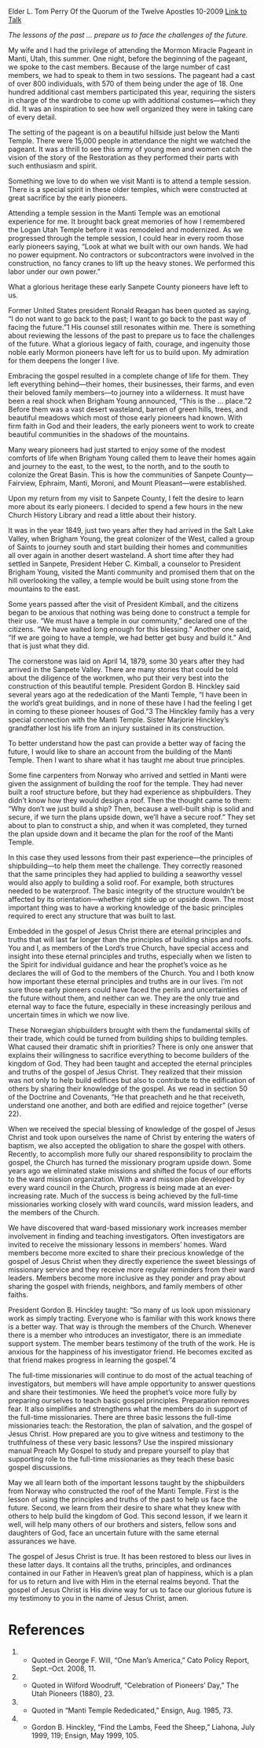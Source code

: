 Elder L. Tom Perry
Of the Quorum of the Twelve Apostles
10-2009
[Link to Talk](https://www.churchofjesuschrist.org/study/general-conference/2009/10/the-past-way-of-facing-the-future?lang=eng)

_The lessons of the past … prepare us to face the challenges of the future._

My wife and I had the privilege of attending the Mormon Miracle Pageant in Manti, Utah, this summer. One night, before the beginning of the pageant, we spoke to the cast members. Because of the large number of cast members, we had to speak to them in two sessions. The pageant had a cast of over 800 individuals, with 570 of them being under the age of 18. One hundred additional cast members participated this year, requiring the sisters in charge of the wardrobe to come up with additional costumes—which they did. It was an inspiration to see how well organized they were in taking care of every detail.

The setting of the pageant is on a beautiful hillside just below the Manti Temple. There were 15,000 people in attendance the night we watched the pageant. It was a thrill to see this army of young men and women catch the vision of the story of the Restoration as they performed their parts with such enthusiasm and spirit.

Something we love to do when we visit Manti is to attend a temple session. There is a special spirit in these older temples, which were constructed at great sacrifice by the early pioneers.

Attending a temple session in the Manti Temple was an emotional experience for me. It brought back great memories of how I remembered the Logan Utah Temple before it was remodeled and modernized. As we progressed through the temple session, I could hear in every room those early pioneers saying, “Look at what we built with our own hands. We had no power equipment. No contractors or subcontractors were involved in the construction, no fancy cranes to lift up the heavy stones. We performed this labor under our own power.”

What a glorious heritage these early Sanpete County pioneers have left to us.

Former United States president Ronald Reagan has been quoted as saying, “I do not want to go back to the past; I want to go back to the past way of facing the future.”1 His counsel still resonates within me. There is something about reviewing the lessons of the past to prepare us to face the challenges of the future. What a glorious legacy of faith, courage, and ingenuity those noble early Mormon pioneers have left for us to build upon. My admiration for them deepens the longer I live.

Embracing the gospel resulted in a complete change of life for them. They left everything behind—their homes, their businesses, their farms, and even their beloved family members—to journey into a wilderness. It must have been a real shock when Brigham Young announced, “This is the … place.”2 Before them was a vast desert wasteland, barren of green hills, trees, and beautiful meadows which most of those early pioneers had known. With firm faith in God and their leaders, the early pioneers went to work to create beautiful communities in the shadows of the mountains.

Many weary pioneers had just started to enjoy some of the modest comforts of life when Brigham Young called them to leave their homes again and journey to the east, to the west, to the north, and to the south to colonize the Great Basin. This is how the communities of Sanpete County—Fairview, Ephraim, Manti, Moroni, and Mount Pleasant—were established.

Upon my return from my visit to Sanpete County, I felt the desire to learn more about its early pioneers. I decided to spend a few hours in the new Church History Library and read a little about their history.

It was in the year 1849, just two years after they had arrived in the Salt Lake Valley, when Brigham Young, the great colonizer of the West, called a group of Saints to journey south and start building their homes and communities all over again in another desert wasteland. A short time after they had settled in Sanpete, President Heber C. Kimball, a counselor to President Brigham Young, visited the Manti community and promised them that on the hill overlooking the valley, a temple would be built using stone from the mountains to the east.

Some years passed after the visit of President Kimball, and the citizens began to be anxious that nothing was being done to construct a temple for their use. “We must have a temple in our community,” declared one of the citizens. “We have waited long enough for this blessing.” Another one said, “If we are going to have a temple, we had better get busy and build it.” And that is just what they did.

The cornerstone was laid on April 14, 1879, some 30 years after they had arrived in the Sanpete Valley. There are many stories that could be told about the diligence of the workmen, who put their very best into the construction of this beautiful temple. President Gordon B. Hinckley said several years ago at the rededication of the Manti Temple, “I have been in the world’s great buildings, and in none of these have I had the feeling I get in coming to these pioneer houses of God.”3 The Hinckley family has a very special connection with the Manti Temple. Sister Marjorie Hinckley’s grandfather lost his life from an injury sustained in its construction.

To better understand how the past can provide a better way of facing the future, I would like to share an account from the building of the Manti Temple. Then I want to share what it has taught me about true principles.

Some fine carpenters from Norway who arrived and settled in Manti were given the assignment of building the roof for the temple. They had never built a roof structure before, but they had experience as shipbuilders. They didn’t know how they would design a roof. Then the thought came to them: “Why don’t we just build a ship? Then, because a well-built ship is solid and secure, if we turn the plans upside down, we’ll have a secure roof.” They set about to plan to construct a ship, and when it was completed, they turned the plan upside down and it became the plan for the roof of the Manti Temple.

In this case they used lessons from their past experience—the principles of shipbuilding—to help them meet the challenge. They correctly reasoned that the same principles they had applied to building a seaworthy vessel would also apply to building a solid roof. For example, both structures needed to be waterproof. The basic integrity of the structure wouldn’t be affected by its orientation—whether right side up or upside down. The most important thing was to have a working knowledge of the basic principles required to erect any structure that was built to last.

Embedded in the gospel of Jesus Christ there are eternal principles and truths that will last far longer than the principles of building ships and roofs. You and I, as members of the Lord’s true Church, have special access and insight into these eternal principles and truths, especially when we listen to the Spirit for individual guidance and hear the prophet’s voice as he declares the will of God to the members of the Church. You and I both know how important these eternal principles and truths are in our lives. I’m not sure those early pioneers could have faced the perils and uncertainties of the future without them, and neither can we. They are the only true and eternal way to face the future, especially in these increasingly perilous and uncertain times in which we now live.

These Norwegian shipbuilders brought with them the fundamental skills of their trade, which could be turned from building ships to building temples. What caused their dramatic shift in priorities? There is only one answer that explains their willingness to sacrifice everything to become builders of the kingdom of God. They had been taught and accepted the eternal principles and truths of the gospel of Jesus Christ. They realized that their mission was not only to help build edifices but also to contribute to the edification of others by sharing their knowledge of the gospel. As we read in section 50 of the Doctrine and Covenants, “He that preacheth and he that receiveth, understand one another, and both are edified and rejoice together” (verse 22).

When we received the special blessing of knowledge of the gospel of Jesus Christ and took upon ourselves the name of Christ by entering the waters of baptism, we also accepted the obligation to share the gospel with others. Recently, to accomplish more fully our shared responsibility to proclaim the gospel, the Church has turned the missionary program upside down. Some years ago we eliminated stake missions and shifted the focus of our efforts to the ward mission organization. With a ward mission plan developed by every ward council in the Church, progress is being made at an ever-increasing rate. Much of the success is being achieved by the full-time missionaries working closely with ward councils, ward mission leaders, and the members of the Church.

We have discovered that ward-based missionary work increases member involvement in finding and teaching investigators. Often investigators are invited to receive the missionary lessons in members’ homes. Ward members become more excited to share their precious knowledge of the gospel of Jesus Christ when they directly experience the sweet blessings of missionary service and they receive more regular reminders from their ward leaders. Members become more inclusive as they ponder and pray about sharing the gospel with friends, neighbors, and family members of other faiths.

President Gordon B. Hinckley taught: “So many of us look upon missionary work as simply tracting. Everyone who is familiar with this work knows there is a better way. That way is through the members of the Church. Whenever there is a member who introduces an investigator, there is an immediate support system. The member bears testimony of the truth of the work. He is anxious for the happiness of his investigator friend. He becomes excited as that friend makes progress in learning the gospel.”4

The full-time missionaries will continue to do most of the actual teaching of investigators, but members will have ample opportunity to answer questions and share their testimonies. We heed the prophet’s voice more fully by preparing ourselves to teach basic gospel principles. Preparation removes fear. It also simplifies and strengthens what the members do in support of the full-time missionaries. There are three basic lessons the full-time missionaries teach: the Restoration, the plan of salvation, and the gospel of Jesus Christ. How prepared are you to give witness and testimony to the truthfulness of these very basic lessons? Use the inspired missionary manual Preach My Gospel to study and prepare yourself to play that supporting role to the full-time missionaries as they teach these basic gospel discussions.

May we all learn both of the important lessons taught by the shipbuilders from Norway who constructed the roof of the Manti Temple. First is the lesson of using the principles and truths of the past to help us face the future. Second, we learn from their desire to share what they knew with others to help build the kingdom of God. This second lesson, if we learn it well, will help many others of our brothers and sisters, fellow sons and daughters of God, face an uncertain future with the same eternal assurances we have.

The gospel of Jesus Christ is true. It has been restored to bless our lives in these latter days. It contains all the truths, principles, and ordinances contained in our Father in Heaven’s great plan of happiness, which is a plan for us to return and live with Him in the eternal realms beyond. That the gospel of Jesus Christ is His divine way for us to face our glorious future is my testimony to you in the name of Jesus Christ, amen.

# References
1. - Quoted in George F. Will, “One Man’s America,” Cato Policy Report, Sept.–Oct. 2008, 11.
2. - Quoted in Wilford Woodruff, “Celebration of Pioneers’ Day,” The Utah Pioneers (1880), 23.
3. - Quoted in “Manti Temple Rededicated,” Ensign, Aug. 1985, 73.
4. - Gordon B. Hinckley, “Find the Lambs, Feed the Sheep,” Liahona, July 1999, 119; Ensign, May 1999, 105.